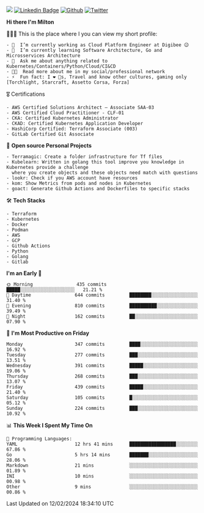 ![](https://komarev.com/ghpvc/?username=miltlima&color=blueviolet) [![Linkedin Badge](https://img.shields.io/badge/-LinkedIn-blue?style=flat-square&logo=Linkedin&logoColor=white&link=https://www.linkedin.com/in/miltonlimaj/)](https://www.linkedin.com/in/miltonlimaj/) [![Github](https://img.shields.io/github/followers/miltlima?style=social)](https://github.com/miltlima?tab=followers) [![Twitter](https://img.shields.io/twitter/follow/milt_lima?style=social)](https://twitter.com/milt_lima)
 


     
**Hi there I'm Milton**

👨🏽‍💻 This is the place where I you can view my short profile:
```text
- 🔭  I’m currently working as Cloud Platform Engineer at Digibee 😉
- 🌱  I’m currently learning Software Architecture, Go and Microsservices Architecture
- 💬  Ask me about anything related to Kubernetes/Containers/Python/Cloud/CI&CD
- 👨‍💻  Read more about me in my social/professional network
- ⚡  Fun fact: I ❤️ 🐶s, Travel and know other cultures, gaming only [Torchlight, Starcraft, Assetto Corsa, Forza]
```
🎖 Certifications
```text
- AWS Certified Solutions Architect – Associate SAA-03
- AWS Certified Cloud Practitioner - CLF-01
- CKA: Certified Kubernetes Administrator
- CKAD: Certified Kubernetes Application Developer
- HashiCorp Certified: Terraform Associate (003)
- GitLab Certified Git Associate
```
📐 **Open source Personal Projects**

```text
- Terramagic: Create a folder infrastructure for Tf files
- Kubelearn: Written in golang this tool improve you knowledge in Kubernetes provide a challenge
  where you create objects and these objects need match with questions
- lookr: Check if you AWS account have resources
- kom: Show Metrics from pods and nodes in Kubernetes
- goact: Generate Github Actions and Dockerfiles to specific stacks
```
🛠 **Tech Stacks**

```text
- Terraform
- Kubernetes
- Docker
- Podman
- AWS
- GCP
- Github Actions
- Python
- Golang
- Gitlab
```         

<!--START_SECTION:waka-->
**I'm an Early 🐤** 

```text
🌞 Morning                435 commits         █████░░░░░░░░░░░░░░░░░░░░   21.21 % 
🌆 Daytime                644 commits         ████████░░░░░░░░░░░░░░░░░   31.40 % 
🌃 Evening                810 commits         ██████████░░░░░░░░░░░░░░░   39.49 % 
🌙 Night                  162 commits         ██░░░░░░░░░░░░░░░░░░░░░░░   07.90 % 
```
📅 **I'm Most Productive on Friday** 

```text
Monday                   347 commits         ████░░░░░░░░░░░░░░░░░░░░░   16.92 % 
Tuesday                  277 commits         ███░░░░░░░░░░░░░░░░░░░░░░   13.51 % 
Wednesday                391 commits         █████░░░░░░░░░░░░░░░░░░░░   19.06 % 
Thursday                 268 commits         ███░░░░░░░░░░░░░░░░░░░░░░   13.07 % 
Friday                   439 commits         █████░░░░░░░░░░░░░░░░░░░░   21.40 % 
Saturday                 105 commits         █░░░░░░░░░░░░░░░░░░░░░░░░   05.12 % 
Sunday                   224 commits         ███░░░░░░░░░░░░░░░░░░░░░░   10.92 % 
```


📊 **This Week I Spent My Time On** 

```text
💬 Programming Languages: 
YAML                     12 hrs 41 mins      █████████████████░░░░░░░░   67.86 % 
Go                       5 hrs 14 mins       ███████░░░░░░░░░░░░░░░░░░   28.06 % 
Markdown                 21 mins             ░░░░░░░░░░░░░░░░░░░░░░░░░   01.89 % 
INI                      10 mins             ░░░░░░░░░░░░░░░░░░░░░░░░░   00.98 % 
Other                    9 mins              ░░░░░░░░░░░░░░░░░░░░░░░░░   00.86 % 
```


 Last Updated on 12/02/2024 18:34:10 UTC
<!--END_SECTION:waka-->
